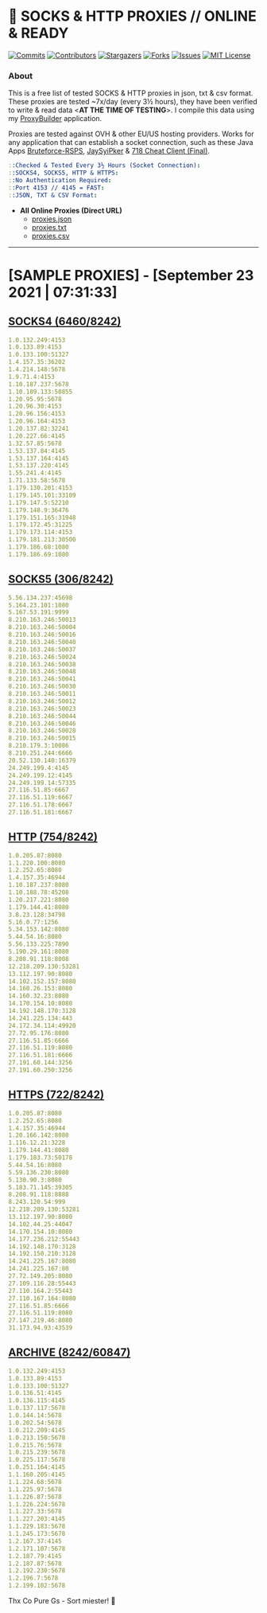 <!-- MARKDOWN LINKS & IMAGES -->
<!-- https://www.markdownguide.org/basic-syntax/#reference-style-links -->
[contributors-shield]: https://img.shields.io/github/contributors/jetkai/proxy-list?style=for-the-badge
[contributors-url]: https://github.com/jetkai/proxy-list/graphs/contributors
[forks-shield]: https://img.shields.io/github/forks/jetkai/proxy-list?style=for-the-badge
[forks-url]: https://github.com/jetkai/proxy-list/network/members
[stars-shield]: https://img.shields.io/github/stars/jetkai/proxy-list?style=for-the-badge
[stars-url]: https://github.com/jetkai/proxy-list/stargazers
[issues-shield]: https://img.shields.io/github/issues/jetkai/proxy-list?style=for-the-badge
[issues-url]: https://github.com/jetkai/proxy-list/issues
[license-shield]: https://img.shields.io/github/license/jetkai/proxy-list?style=for-the-badge
[license-url]: https://github.com/jetkai/proxy-list/blob/main/LICENSE
[commit-shield]: https://img.shields.io/github/last-commit/jetkai/proxy-list?style=for-the-badge
[commit-url]: https://github.com/jetkai/proxy-list/commits/main

# 🎁 SOCKS & HTTP PROXIES // ONLINE & READY

[![Commits][commit-shield]][commit-url]
[![Contributors][contributors-shield]][contributors-url]
[![Stargazers][stars-shield]][stars-url]
[![Forks][forks-shield]][forks-url]
[![Issues][issues-shield]][issues-url]
[![MIT License][license-shield]][license-url]

### About
This is a free list of tested SOCKS & HTTP proxies in json, txt & csv format. These proxies are tested ~7x/day (every 3½ hours), they have been verified to write & read data <**AT THE TIME OF TESTING**>. I compile this data using my [ProxyBuilder](https://github.com/jetkai/ProxyBuilder) application.

Proxies are tested against OVH & other EU/US hosting providers. Works for any application that can establish a socket connection, such as these Java Apps [Bruteforce-RSPS](https://github.com/KaiBurton/Bruteforce-RSPS), [JaySyiPker](https://github.com/JayArrowz/JaySyiPker) & [718 Cheat Client (Final)](https://github.com/KaiBurton/718-Cheat-Client-Final). 

```yaml
::Checked & Tested Every 3½ Hours (Socket Connection):
::SOCKS4, SOCKS5, HTTP & HTTPS:
::No Authentication Required:
::Port 4153 // 4145 = FAST:
::JSON, TXT & CSV Format:
```

- **All Online Proxies (Direct URL)**
  - [proxies.json](https://raw.githubusercontent.com/jetkai/proxy-list/main/proxies.json)
  - [proxies.txt](https://raw.githubusercontent.com/jetkai/proxy-list/main/proxies.txt)
  - [proxies.csv](https://raw.githubusercontent.com/jetkai/proxy-list/main/proxies.csv)

---

# [SAMPLE PROXIES] - [September 23 2021 | 07:31:33]

## [SOCKS4 (6460/8242)](https://raw.githubusercontent.com/jetkai/proxy-list/main/proxies-socks4.txt)
```yaml
1.0.132.249:4153
1.0.133.89:4153
1.0.133.100:51327
1.4.157.35:36202
1.4.214.148:5678
1.9.71.4:4153
1.10.187.237:5678
1.10.189.133:50855
1.20.95.95:5678
1.20.96.30:4153
1.20.96.156:4153
1.20.96.164:4153
1.20.137.82:32241
1.20.227.66:4145
1.32.57.85:5678
1.53.137.84:4145
1.53.137.164:4145
1.53.137.220:4145
1.55.241.4:4145
1.71.133.58:5678
1.179.130.201:4153
1.179.145.101:33109
1.179.147.5:52210
1.179.148.9:36476
1.179.151.165:31948
1.179.172.45:31225
1.179.173.114:4153
1.179.181.213:30500
1.179.186.68:1080
1.179.186.69:1080
```

## [SOCKS5 (306/8242)](https://raw.githubusercontent.com/jetkai/proxy-list/main/proxies-socks5.txt)
```yaml
5.56.134.237:45698
5.164.23.101:1080
5.167.53.191:9999
8.210.163.246:50013
8.210.163.246:50004
8.210.163.246:50016
8.210.163.246:50040
8.210.163.246:50037
8.210.163.246:50024
8.210.163.246:50038
8.210.163.246:50048
8.210.163.246:50041
8.210.163.246:50030
8.210.163.246:50011
8.210.163.246:50012
8.210.163.246:50023
8.210.163.246:50044
8.210.163.246:50046
8.210.163.246:50028
8.210.163.246:50015
8.210.179.3:10086
8.210.251.244:6666
20.52.130.140:16379
24.249.199.4:4145
24.249.199.12:4145
24.249.199.14:57335
27.116.51.85:6667
27.116.51.119:6667
27.116.51.178:6667
27.116.51.181:6667
```

## [HTTP (754/8242)](https://raw.githubusercontent.com/jetkai/proxy-list/main/proxies-http.txt)
```yaml
1.0.205.87:8080
1.1.220.100:8080
1.2.252.65:8080
1.4.157.35:46944
1.10.187.237:8080
1.10.188.78:45208
1.20.217.221:8080
1.179.144.41:8080
3.8.23.128:34798
5.16.0.77:1256
5.34.153.142:8080
5.44.54.16:8080
5.56.133.225:7890
5.190.29.161:8080
8.208.91.118:8008
12.218.209.130:53281
13.112.197.90:8080
14.102.152.157:8080
14.160.26.153:8080
14.160.32.23:8080
14.170.154.10:8080
14.192.148.170:3128
14.241.225.134:443
24.172.34.114:49920
27.72.95.176:8080
27.116.51.85:6666
27.116.51.119:8080
27.116.51.181:6666
27.191.60.144:3256
27.191.60.250:3256
```

## [HTTPS (722/8242)](https://raw.githubusercontent.com/jetkai/proxy-list/main/proxies-https.txt)
```yaml
1.0.205.87:8080
1.2.252.65:8080
1.4.157.35:46944
1.20.166.142:8080
1.116.12.21:3228
1.179.144.41:8080
1.179.183.73:50178
5.44.54.16:8080
5.59.136.230:8080
5.130.90.3:8080
5.183.71.145:39305
8.208.91.118:8888
8.243.120.54:999
12.218.209.130:53281
13.112.197.90:8080
14.102.44.25:44047
14.170.154.10:8080
14.177.236.212:55443
14.192.148.170:3128
14.192.150.210:3128
14.241.225.167:8080
14.241.225.167:80
27.72.149.205:8080
27.109.116.28:55443
27.110.164.2:55443
27.110.167.164:8080
27.116.51.85:6666
27.116.51.119:8080
27.147.219.46:8080
31.173.94.93:43539
```

## [ARCHIVE (8242/60847)](https://raw.githubusercontent.com/jetkai/proxy-list/main/archive/working-proxies-history.txt)
```yaml
1.0.132.249:4153
1.0.133.89:4153
1.0.133.100:51327
1.0.136.51:4145
1.0.136.115:4145
1.0.137.117:5678
1.0.144.14:5678
1.0.202.54:5678
1.0.212.209:4145
1.0.213.150:5678
1.0.215.76:5678
1.0.215.239:5678
1.0.225.117:5678
1.0.251.164:4145
1.1.160.205:4145
1.1.224.68:5678
1.1.225.97:5678
1.1.226.87:5678
1.1.226.224:5678
1.1.227.33:5678
1.1.227.203:4145
1.1.229.183:5678
1.1.245.173:5678
1.2.167.37:4145
1.2.171.107:5678
1.2.187.79:4145
1.2.187.87:5678
1.2.192.230:5678
1.2.196.7:5678
1.2.199.102:5678
```



Thx Co Pure Gs - Sort miester! 💟